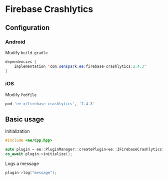 # Firebase Crashlytics
## Configuration
### Android
Modify `build.gradle`
```java
dependencies {
    implementation 'com.senspark.ee:firebase-crashlytics:2.4.3'
}
```

### iOS
Modify `Podfile`
```ruby
pod 'ee-x/firebase-crashlytics', '2.4.3'
```

## Basic usage
Initialization
```cpp
#include <ee/Cpp.hpp>

auto plugin = ee::PluginManager::createPlugin<ee::IFirebaseCrashlytics>();
co_await plugin->initialize();
```

Logs a message
```cpp
plugin->log("message");
```
